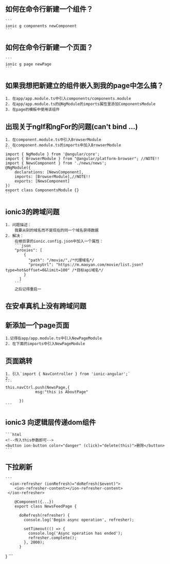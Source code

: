 ## 如何在命令行新建一个组件？
    ```
    ionic g components newComponent
    ```
## 如何在命令行新建一个页面？
    ```
    ionic g page newPage
    ```
## 如果我想把新建立的组件嵌入到我的page中怎么搞？
    1. 在app/app.module.ts中引入components/components.module
    2. 在app/app.module.ts的@NgModule的imports属性里添加ComponentsModule
    3. 在page的模板中使用该组件
## 出现关于ngIf和ngFor的问题(can't bind ...)
    1. 在component.module.ts中引入BrowserModule 
    2. 在component.module.ts的imports中加入BrowserModule
    ```
    import { NgModule } from '@angular/core';
    import { BrowserModule } from "@angular/platform-browser"; //NOTE!!
    import { NewsComponent } from './news/news';
    @NgModule({
        declarations: [NewsComponent],
        imports: [BrowserModule],//NOTE!!
        exports: [NewsComponent]
    })
    export class ComponentsModule {}
    ```
## ionic3的跨域问题
    1. 问题描述：
        我要从别的域名而不是现在的同一个域名获得数据
    2. 解决：
        在根目录的ionic.config.json中加入一个属性：
        ```json
        "proxies": [
            {
              "path": "/movie/",/*代理域名*/
              "proxyUrl": "https://m.maoyan.com/movie/list.json?type=hot&offset=0&limit=100" /*目标api域名*/
            }
          ]          
        ```
        之后记得重启一
## 在安卓真机上没有跨域问题

## 新添加一个page页面
    1.记得在app/app.module.ts中引入NewPageModule
    2. 在下面的imports中引入NewPageModule
## 页面跳转
    1. 引入`import { NavController } from 'ionic-angular';`
    2. 
    ```
    this.navCtrl.push(NewsPage,{
                 msg:"this is AboutPage"

          })    
    ```

## ionic3 向逻辑层传递dom组件
    ```html
    <!--传入this参数即可-->
    <button ion-button color="danger" (click)="delete(this)">删除</button>
    ```

## 下拉刷新 
    ```
      <ion-refresher (ionRefresh)="doRefresh($event)">
        <ion-refresher-content></ion-refresher-content>
     </ion-refresher>
        
        @Component({...})
        export class NewsFeedPage {

          doRefresh(refresher) {
            console.log('Begin async operation', refresher);

            setTimeout(() => {
              console.log('Async operation has ended');
              refresher.complete();
            }, 2000);
          }

}
    ```